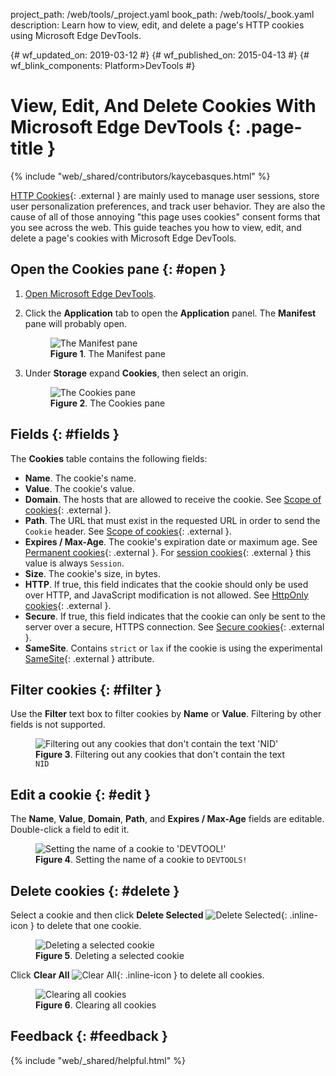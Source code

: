 project_path: /web/tools/_project.yaml
book_path: /web/tools/_book.yaml
description: Learn how to view, edit, and delete a page's HTTP cookies using Microsoft Edge DevTools.

{# wf_updated_on: 2019-03-12 #}
{# wf_published_on: 2015-04-13 #}
{# wf_blink_components: Platform>DevTools #}

# View, Edit, And Delete Cookies With Microsoft Edge DevTools {: .page-title }

{% include "web/_shared/contributors/kaycebasques.html" %}

[MDN]: https://developer.mozilla.org/en-US/docs/Web/HTTP/Cookies

[HTTP Cookies][MDN]{: .external } are mainly used to manage user sessions, store user
personalization preferences, and track user behavior. They are also the cause of all of those
annoying "this page uses cookies" consent forms that you see across the web. This guide teaches
you how to view, edit, and delete a page's cookies with Microsoft Edge DevTools.

## Open the Cookies pane {: #open }

1. [Open Microsoft Edge DevTools](/microsoft-edge/devtools-guide-chromium/chromium-devtools/open).
1. Click the **Application** tab to open the **Application** panel. The **Manifest**
   pane will probably open.

     <figure>
       <img src="/microsoft-edge/devtools-guide-chromium/chromium-devtools/storage/imgs/manifest.msft.png"
            alt="The Manifest pane"/>
       <figcaption>
         <b>Figure 1</b>. The Manifest pane
       </figcaption>
     </figure>

1. Under **Storage** expand **Cookies**, then select an origin.

     <figure>
       <img src="/microsoft-edge/devtools-guide-chromium/chromium-devtools/storage/imgs/cookies.msft.png"
            alt="The Cookies pane"/>
       <figcaption>
         <b>Figure 2</b>. The Cookies pane
       </figcaption>
     </figure>

## Fields {: #fields }

The **Cookies** table contains the following fields:

[scope]: https://developer.mozilla.org/en-US/docs/Web/HTTP/Cookies#Scope_of_cookies
[permanent]: https://developer.mozilla.org/en-US/docs/Web/HTTP/Cookies#Permanent_cookies
[session]: https://developer.mozilla.org/en-US/docs/Web/HTTP/Cookies#Session_cookies
[secure]: https://developer.mozilla.org/en-US/docs/Web/HTTP/Cookies#Secure_and_HttpOnly_cookies
[samesite]: https://developer.mozilla.org/en-US/docs/Web/HTTP/Cookies#SameSite_cookies

* **Name**. The cookie's name.
* **Value**. The cookie's value.
* **Domain**. The hosts that are allowed to receive the cookie. See [Scope of cookies][scope]{: .external }.
* **Path**. The URL that must exist in the requested URL in order to send the `Cookie` header.
  See [Scope of cookies][scope]{: .external }.
* **Expires / Max-Age**. The cookie's expiration date or maximum age. See
  [Permanent cookies][permanent]{: .external }. For [session cookies][session]{: .external }
  this value is always `Session`.
* **Size**. The cookie's size, in bytes.
* **HTTP**. If true, this field indicates that the cookie should only be used over HTTP, and
  JavaScript modification is not allowed. See [HttpOnly cookies][secure]{: .external }.
* **Secure**. If true, this field indicates that the cookie can only be sent to the server
  over a secure, HTTPS connection. See [Secure cookies][secure]{: .external }.
* **SameSite**. Contains `strict` or `lax` if the cookie is using the experimental
  [SameSite][samesite]{: .external } attribute.

## Filter cookies {: #filter }

Use the **Filter** text box to filter cookies by **Name** or **Value**. Filtering by other
fields is not supported.

<figure>
  <img src="/microsoft-edge/devtools-guide-chromium/chromium-devtools/storage/imgs/filtercookies.msft.png"
       alt="Filtering out any cookies that don't contain the text 'NID'"/>
  <figcaption>
    <b>Figure 3</b>. Filtering out any cookies that don't contain the text <code>NID</code>
  </figcaption>
</figure>

## Edit a cookie {: #edit }

The **Name**, **Value**, **Domain**, **Path**, and **Expires / Max-Age** fields are editable.
Double-click a field to edit it.

<figure>
  <img src="/microsoft-edge/devtools-guide-chromium/chromium-devtools/storage/imgs/editcookie.msft.png"
       alt="Setting the name of a cookie to 'DEVTOOL!'"/>
  <figcaption>
    <b>Figure 4</b>. Setting the name of a cookie to <code>DEVTOOLS!</code>
  </figcaption>
</figure>

## Delete cookies {: #delete }

[delete]: /microsoft-edge/devtools-guide-chromium/chromium-devtools/images/shared/delete.png

Select a cookie and then click **Delete Selected** ![Delete Selected][delete]{: .inline-icon } to delete that one cookie.

<figure>
  <img src="/microsoft-edge/devtools-guide-chromium/chromium-devtools/storage/imgs/deletecookie.msft.png"
       alt="Deleting a selected cookie"/>
  <figcaption>
    <b>Figure 5</b>. Deleting a selected cookie
  </figcaption>
</figure>

[clear]: /microsoft-edge/devtools-guide-chromium/chromium-devtools/images/shared/clear.png

Click **Clear All** ![Clear All][clear]{: .inline-icon } to delete all cookies.

<figure>
  <img src="/microsoft-edge/devtools-guide-chromium/chromium-devtools/storage/imgs/clearallcookies.msft.png"
       alt="Clearing all cookies"/>
  <figcaption>
    <b>Figure 6</b>. Clearing all cookies
  </figcaption>
</figure>

## Feedback {: #feedback }

{% include "web/_shared/helpful.html" %}